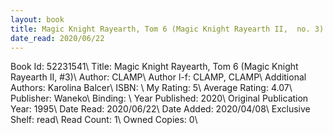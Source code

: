 ```yaml
---
layout: book
title: Magic Knight Rayearth, Tom 6 (Magic Knight Rayearth II,  no. 3)
date_read: 2020/06/22
---
```


Book Id: 52231541\ 
Title: Magic Knight Rayearth, Tom 6 (Magic Knight Rayearth II, #3)\ 
Author: CLAMP\ 
Author l-f: CLAMP, CLAMP\ 
Additional Authors: Karolina Balcer\ 
ISBN: \ 
My Rating: 5\ 
Average Rating: 4.07\ 
Publisher: Waneko\ 
Binding: \ 
Year Published: 2020\ 
Original Publication Year: 1995\ 
Date Read: 2020/06/22\ 
Date Added: 2020/04/08\ 
Exclusive Shelf: read\ 
Read Count: 1\ 
Owned Copies: 0\ 

